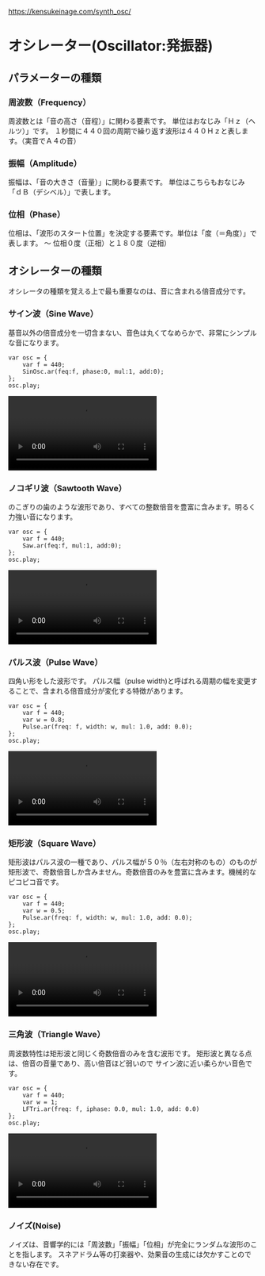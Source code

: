 
https://kensukeinage.com/synth_osc/

# オシレーター(Oscillator:発振器)

## パラメーターの種類
### 周波数（Frequency）
周波数とは「音の高さ（音程）」に関わる要素です。
単位はおなじみ「Ｈｚ（ヘルツ）」です。
１秒間に４４０回の周期で繰り返す波形は４４０Ｈｚと表します。（実音でＡ４の音）
### 振幅（Amplitude）
振幅は、「音の大きさ（音量）」に関わる要素です。
単位はこちらもおなじみ「ｄＢ（デシベル）」で表します。
### 位相（Phase）
位相は、「波形のスタート位置」を決定する要素です。単位は「度（＝角度）」で表します。
～ 位相０度（正相）と１８０度（逆相）

## オシレーターの種類
オシレータの種類を覚える上で最も重要なのは、音に含まれる倍音成分です。
### サイン波（Sine Wave）
基音以外の倍音成分を一切含まない、音色は丸くてなめらかで、非常にシンプルな音になります。
```superCollider
var osc = {
	var f = 440;
	SinOsc.ar(feq:f, phase:0, mul:1, add:0);	
};
osc.play;
```
![mp4](./sinOsc01.mp4)

### ノコギリ波（Sawtooth Wave）
のこぎりの歯のような波形であり、すべての整数倍音を豊富に含みます。明るく力強い音になります。

```superCollider
var osc = {
	var f = 440;
	Saw.ar(feq:f, mul:1, add:0);	
};
osc.play;
```
![mp4](./saw01.mp4)


### パルス波（Pulse Wave）
四角い形をした波形です。
パルス幅（pulse width)と呼ばれる周期の幅を変更することで、含まれる倍音成分が変化する特徴があります。
```superCollider
var osc = {
	var f = 440;
    var w = 0.8;
	Pulse.ar(freq: f, width: w, mul: 1.0, add: 0.0);	
};
osc.play;
```
![mp4](./saw01.mp4)

### 矩形波（Square Wave）
矩形波はパルス波の一種であり、パルス幅が５０％（左右対称のもの）のものが矩形波で、奇数倍音しか含みません。奇数倍音のみを豊富に含みます。機械的なピコピコ音です。

```superCollider
var osc = {
	var f = 440;
    var w = 0.5;
	Pulse.ar(freq: f, width: w, mul: 1.0, add: 0.0);	
};
osc.play;
```
![mp4](./square01.mp4)

### 三角波（Triangle Wave）
周波数特性は矩形波と同じく奇数倍音のみを含む波形です。
矩形波と異なる点は、倍音の音量であり、高い倍音ほど弱いので サイン波に近い柔らかい音色です。

```superCollider
var osc = {
	var f = 440;
    var w = 1;
	LFTri.ar(freq: f, iphase: 0.0, mul: 1.0, add: 0.0)	
};
osc.play;
```
![mp4](./triangle01.mp4)


### ノイズ(Noise)
ノイズは、音響学的には「周波数」「振幅」「位相」が完全にランダムな波形のことを指します。
スネアドラム等の打楽器や、効果音の生成には欠かすことのできない存在です。

#### 